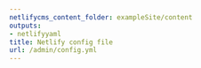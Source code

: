 ```yaml
---
netlifycms_content_folder: exampleSite/content
outputs:
- netlifyyaml
title: Netlify config file
url: /admin/config.yml
---
```



